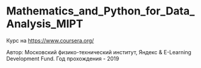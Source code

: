 # Mathematics_and_Python_for_Data_Analysis_MIPT
Курс на https://www.coursera.org/

Автор: Московский физико-технический институт, Яндекс & E-Learning Development Fund.
Год прохождения - 2019
